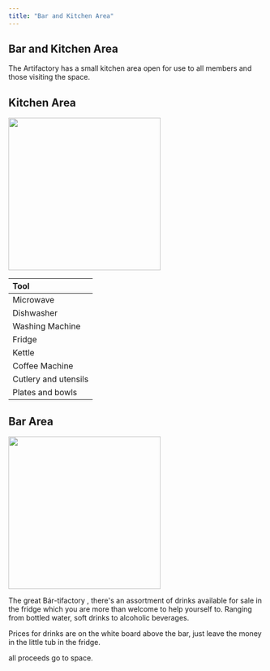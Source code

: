 ```yaml
---
title: "Bar and Kitchen Area"
---
```

## Bar and Kitchen Area

The Artifactory has a small kitchen area open for use to all members and those visiting the space.

## Kitchen Area

<img src="/tools/img_0168.jpg" class="align-left" width="300" />

| Tool                 |
|:---------------------|
| Microwave            |
| Dishwasher           |
| Washing Machine      |
| Fridge               |
| Kettle               |
| Coffee Machine       |
| Cutlery and utensils |
| Plates and bowls     |

## Bar Area

<img src="/space/bardifactory.jpg" class="align-left" width="300" />

The great Bár-tifactory , there's an assortment of drinks available for sale in the fridge which you are more than welcome to help yourself to. Ranging from bottled water, soft drinks to alcoholic beverages.

Prices for drinks are on the white board above the bar, just leave the money in the little tub in the fridge.

all proceeds go to space.
